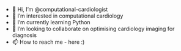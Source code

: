 - 👋 Hi, I’m @computational-cardiologist
- 👀 I’m interested in computational cardiology
- 🌱 I’m currently learning Python
- 💞️ I’m looking to collaborate on optimising cardiology imaging for diagnosis
- 📫 How to reach me - here :)

<!---
computational-cardiologist/computational-cardiologist is a ✨ special ✨ repository because its `README.md` (this file) appears on your GitHub profile.
You can click the Preview link to take a look at your changes.
--->
